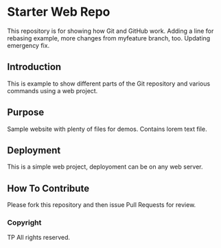 # Starter Web Repo

This repository is for showing how Git and GitHub work.
Adding a line for rebasing example, 
more changes from myfeature branch, too.
Updating emergency fix.

## Introduction

This is example to show different parts
of the Git repository and various commands using a web project.

## Purpose

Sample website with plenty of files for demos.  Contains
lorem text file.

## Deployment

This is a simple web project, deployoment can be on any web server.

## How To Contribute

Please fork this repository and then issue Pull Requests for review.

### Copyright
TP All rights reserved.
